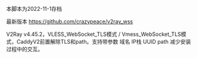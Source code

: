 本脚本为2022-11-1存档

最新版本 https://github.com/crazypeace/v2ray_wss

V2Ray v4.45.2，VLESS_WebSocket_TLS模式 / Vmess_WebSocket_TLS模式，CaddyV2前置解除TLS和path。支持带参数 域名 IP栈 UUID path 减少安装过程中的交互。
